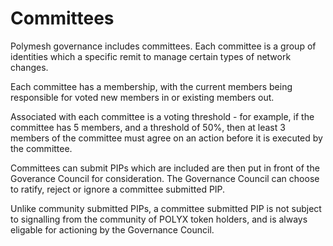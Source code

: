 # Committees

Polymesh governance includes committees. Each committee is a group of identities which a specific remit to manage certain types of network changes.

Each committee has a membership, with the current members being responsible for voted new members in or existing members out.

Associated with each committee is a voting threshold - for example, if the committee has 5 members, and a threshold of 50%, then at least 3 members of the committee must agree on an action before it is executed by the committee.

Committees can submit PIPs which are included are then put in front of the Goverance Council for consideration. The Governance Council can choose to ratify, reject or ignore a committee submitted PIP.

Unlike community submitted PIPs, a committee submitted PIP is not subject to signalling from the community of POLYX token holders, and is always eligable for actioning by the Governance Council.